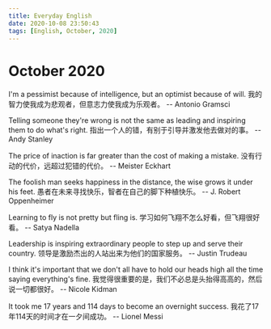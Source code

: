 ```yaml
---
title: Everyday English
date: 2020-10-08 23:50:43
tags: [English, October, 2020]
---
```



# October 2020

I'm a pessimist because of intelligence, but an optimist because of will.
我的智力使我成为悲观者，但意志力使我成为乐观者。
-- Antonio Gramsci

Telling someone they're wrong is not the same as leading and inspiring them to do what's right.
指出一个人的错，有别于引导并激发他去做对的事。
-- Andy Stanley

The price of inaction is far greater than the cost of making a mistake.
没有行动的代价，远超过犯错的代价。
-- Meister Eckhart

The foolish man seeks happiness in the distance, the wise grows it under his feet.
愚者在未来寻找快乐，智者在自己的脚下种植快乐。
-- J. Robert Oppenheimer

Learning to fly is not pretty but fling is.
学习如何飞翔不怎么好看，但飞翔很好看。
-- Satya Nadella

Leadership is inspiring extraordinary people to step up and serve their country.
领导是激励杰出的人站出来为他们的国家服务。
-- Justin Trudeau

I think it's important that we don't all have to hold our heads high all the time saying everything's fine.
我觉得很重要的是，我们不必总是头抬得高高的，然后说一切都很好。
-- Nicole Kidman

It took me 17 years and 114 days to become an overnight success.
我花了17年114天的时间才在一夕间成功。
-- Lionel Messi